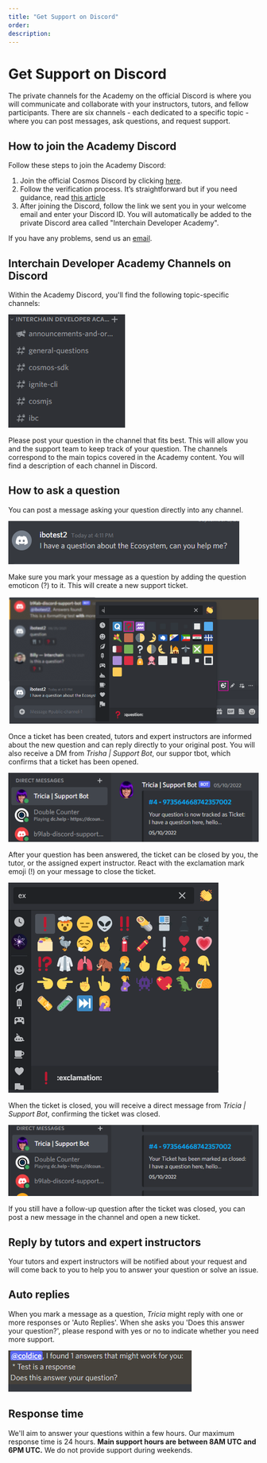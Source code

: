```yaml
---
title: "Get Support on Discord"
order:
description:
---
```


# Get Support on Discord

The private channels for the Academy on the official Discord is where you will communicate and collaborate with your instructors, tutors, and fellow participants.
There are six channels - each dedicated to a specific topic - where you can post messages, ask questions, and request support.

## How to join the Academy Discord

Follow these steps to join the Academy Discord:

1.  Join the official Cosmos Discord by clicking [here](https://discord.gg/cosmosnetwork).
2.  Follow the verification process. It’s straightforward but if you need guidance, read [this article](https://medium.com/@alicemeowuk/cosmos-developers-discord-access-7c15951cc839)
3.  After joining the Discord, follow the link we sent you in your welcome email and enter your Discord ID. You will automatically be added to the private Discord area called "Interchain Developer Academy".

If you have any problems, send us an [email](mailto:academy@interchain.io).

## Interchain Developer Academy Channels on Discord

Within the Academy Discord, you'll find the following topic-specific channels:

![IMAGE DESCRIPTION](/course-ida/images/discord-channel.png)

Please post your question in the channel that fits best. This will allow you and the support team to keep track of your question. The channels correspond to the main topics covered in the Academy content. You will find a description of each channel in Discord.

## How to ask a question

You can post a message asking your question directly into any channel.

![IMAGE DESCRIPTION](/course-ida/images/discord-question.png)

Make sure you mark your message as a question by adding the question emoticon (?) to it. This will create a new support ticket.

![IMAGE DESCRIPTION](/course-ida/images/discord-question-add.png)

Once a ticket has been created, tutors and expert instructors are informed about the new question and can reply directly to your original post. You will also receive a DM from _Trisha | Support Bot_, our suppor tbot, which confirms that a ticket has been opened.

![IMAGE DESCRIPTION](/course-ida/images/discord-tricia-pm.png)

After your question has been answered, the ticket can be closed by you, the tutor, or the assigned expert instructor. React with the exclamation mark emoji (!) on your message to close the ticket.

![IMAGE DESCRIPTION](/course-ida/images/discord-close.png)

When the ticket is closed, you will receive a direct message from _Tricia | Support Bot_, confirming the ticket was closed.

![IMAGE DESCRIPTION](/course-ida/images/discord-close-notification.png)

If you still have a follow-up question after the ticket was closed, you can post a new message in the channel and open a new ticket.

## Reply by tutors and expert instructors

Your tutors and expert instructors will be notified about your request and will come back to you to help you to answer your question or solve an issue.

## Auto replies

When you mark a message as a question, _Tricia_ might reply with one or more responses or 'Auto Replies'. When she asks you 'Does this answer your question?', please respond with yes or no to indicate whether you need more support.

![Auto reply screenshot](/course-ida/images/discord-auto.png)

## Response time

We'll aim to answer your questions within a few hours. Our maximum response time is 24 hours. **Main support hours are between 8AM UTC and 6PM UTC.** We do not provide support during weekends.
